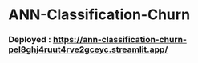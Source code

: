 # ANN-Classification-Churn

### Deployed : https://ann-classification-churn-pel8ghj4ruut4rve2gceyc.streamlit.app/
